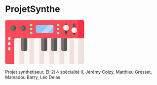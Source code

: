 # ProjetSynthe

![GitHub Logo](/Documentation/synthesizer.png)

Projet synthétiseur, EI-2i 4 spécialité II, Jérémy Colzy, Matthieu Gresset, Mamadou Barry, Léo Delas
